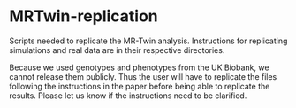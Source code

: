 # MRTwin-replication

Scripts needed to replicate the MR-Twin analysis. Instructions for replicating simulations and real data are in their respective directories.

Because we used genotypes and phenotypes from the UK Biobank, we cannot release them publicly. Thus the user will have to replicate the files following the instructions in the paper before being able to replicate the results. Please let us know if the instructions need to be clarified.

